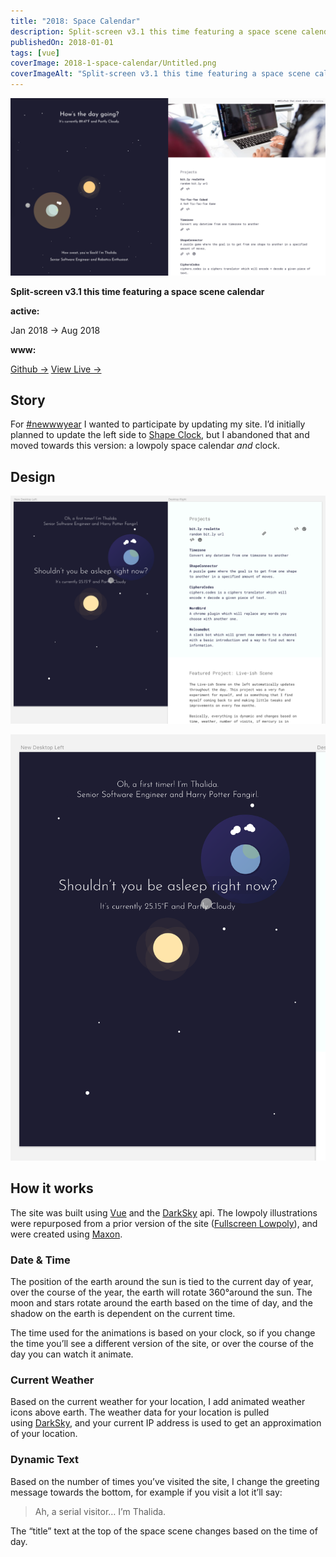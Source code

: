 ```yaml
---
title: "2018: Space Calendar"
description: Split-screen v3.1 this time featuring a space scene calendar
publishedOn: 2018-01-01
tags: [vue]
coverImage: 2018-1-space-calendar/Untitled.png
coverImageAlt: "Split-screen v3.1 this time featuring a space scene calendar"
---
```



![Untitled](2018-1-space-calendar/Untitled.png)

**Split-screen v3.1 this time featuring a space scene calendar**

**active:**

Jan 2018 → Aug 2018

**www:**

[Github →](https://github.com/thalida/thalida.com/tree/v-2018-1)   [View Live →](https://2018-1.v.thalida.com)

## Story

For [#newwwyear](https://twitter.com/jensimmons/status/943305744123916288) I wanted to participate by updating my site. I’d initially planned to update the left side to [Shape Clock](Shape%20Clock%204afb7485cd1b451c9daa031b8d2e8d97.md), but I abandoned that and moved towards this version: a lowpoly space calendar *and* clock.

## Design

![](2018-1-space-calendar/mock.3.png)

![](2018-1-space-calendar/mock.2.png)

## How it works

The site was built using [Vue](https://vuejs.org/) and the [DarkSky](https://darksky.net/poweredby/) api. The lowpoly illustrations were repurposed from a prior version of the site ([Full­screen Low­poly](Full%C2%ADscreen%20Low%C2%ADpoly%204f9eddf446cb4d46bbbe5bf85cad60ab.md)), and were created using [Maxon](https://www.maxon.net/en-us/).

### Date & Time

The position of the earth around the sun is tied to the current day of year, over the course of the year, the earth will rotate 360°around the sun. The moon and stars rotate around the earth based on the time of day, and the shadow on the earth is dependent on the current time.

The time used for the animations is based on your clock, so if you change the time you’ll see a different version of the site, or over the course of the day you can watch it animate.

### Current Weather

Based on the current weather for your location, I add animated weather icons above earth. The weather data for your location is pulled using [DarkSky](https://darksky.net/poweredby/), and your current IP address is used to get an approximation of your location.

### Dynamic Text

Based on the number of times you’ve visited the site, I change the greeting message towards the bottom, for example if you visit a lot it’ll say:

> Ah, a serial visitor… I’m Thalida.
>

The “title” text at the top of the space scene changes based on the time of day.
